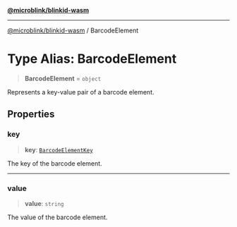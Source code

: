 [**@microblink/blinkid-wasm**](../README.md)

***

[@microblink/blinkid-wasm](../README.md) / BarcodeElement

# Type Alias: BarcodeElement

> **BarcodeElement** = `object`

Represents a key-value pair of a barcode element.

## Properties

### key

> **key**: [`BarcodeElementKey`](BarcodeElementKey.md)

The key of the barcode element.

***

### value

> **value**: `string`

The value of the barcode element.
